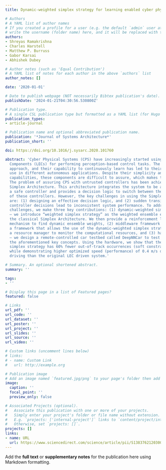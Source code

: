 ```yaml
---
title: Dynamic-weighted simplex strategy for learning enabled cyber physical systems

# Authors
# A YAML list of author names
# If you created a profile for a user (e.g. the default `admin` user at `content/authors/admin/`), 
# write the username (folder name) here, and it will be replaced with their full name and linked to their profile.
authors:
- Shreyas Ramakrishna
- Charles Harstell
- Matthew P. Burruss
- Gabor Karsai
- Abhishek Dubey

# Author notes (such as 'Equal Contribution')
# A YAML list of notes for each author in the above `authors` list
author_notes: []

date: '2020-01-01'

# Date to publish webpage (NOT necessarily Bibtex publication's date).
publishDate: '2024-01-21T04:30:56.530800Z'

# Publication type.
# A single CSL publication type but formatted as a YAML list (for Hugo requirements).
publication_types:
- article-journal

# Publication name and optional abbreviated publication name.
publication: '*Journal of Systems Architecture*'
publication_short: ''

doi: https://doi.org/10.1016/j.sysarc.2020.101760

abstract: 'Cyber Physical Systems (CPS) have increasingly started using Learning Enabled
  Components (LECs) for performing perception-based control tasks. The simple design
  approach, and their capability to continuously learn has led to their widespread
  use in different autonomous applications. Despite their simplicity and impressive
  capabilities, these components are difficult to assure, which makes their use challenging.
  The problem of assuring CPS with untrusted controllers has been achieved using the
  Simplex Architecture. This architecture integrates the system to be assured with
  a safe controller and provides a decision logic to switch between the decisions
  of these controllers. However, the key challenges in using the Simplex Architecture
  are: (1) designing an effective decision logic, and (2) sudden transitions between
  controller decisions lead to inconsistent system performance. To address these research
  challenges, we make three key contributions: (1) dynamic-weighted simplex strategy
  – we introduce “weighted simplex strategy” as the weighted ensemble extension of
  the classical Simplex Architecture. We then provide a reinforcement learning based
  mechanism to find dynamic ensemble weights, (2) middleware framework – we design
  a framework that allows the use of the dynamic-weighted simplex strategy, and provides
  a resource manager to monitor the computational resources, and (3) hardware testbed
  – we design a remote-controlled car testbed called DeepNNCar to test and demonstrate
  the aforementioned key concepts. Using the hardware, we show that the dynamic-weighted
  simplex strategy has 60% fewer out-of-track occurrences (soft constraint violations),
  while demonstrating higher optimized speed (performance) of 0.4 m/s during indoor
  driving than the original LEC driven system.'

# Summary. An optional shortened abstract.
summary: ''

tags:
- ''

# Display this page in a list of Featured pages?
featured: false

# Links
url_pdf: ''
url_code: ''
url_dataset: ''
url_poster: ''
url_project: ''
url_slides: ''
url_source: ''
url_video: ''

# Custom links (uncomment lines below)
# links:
# - name: Custom Link
#   url: http://example.org

# Publication image
# Add an image named `featured.jpg/png` to your page's folder then add a caption below.
image:
  caption: ''
  focal_point: ''
  preview_only: false

# Associated Projects (optional).
#   Associate this publication with one or more of your projects.
#   Simply enter your project's folder or file name without extension.
#   E.g. `projects: ['internal-project']` links to `content/project/internal-project/index.md`.
#   Otherwise, set `projects: []`.
projects: []
links:
- name: URL
  url: https://www.sciencedirect.com/science/article/pii/S1383762120300540
---
```


Add the **full text** or **supplementary notes** for the publication here using Markdown formatting.
